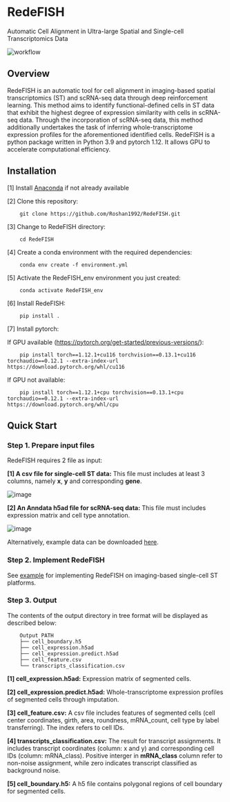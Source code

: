 # RedeFISH
Automatic Cell Alignment in Ultra-large Spatial and Single-cell Transcriptomics Data

![workflow](https://user-images.githubusercontent.com/11591480/236590851-2abd1da4-8900-42a7-813e-35ec816c5129.png)



## Overview

RedeFISH is an automatic tool for cell alignment in imaging-based spatial transcriptomics (ST) and scRNA-seq data through deep reinforcement learning. This method aims to identify functional-defined cells in ST data that exhibit the highest degree of expression similarity with cells in scRNA-seq data. Through the incorporation of scRNA-seq data, this method additionally undertakes the task of inferring whole-transcriptome expression profiles for the aforementioned identified cells. RedeFISH is a python package written in Python 3.9 and pytorch 1.12. It allows GPU to accelerate computational efficiency.


## Installation

[1] Install <a href="https://www.anaconda.com/" target="_blank">Anaconda</a> if not already available

[2] Clone this repository:
```
    git clone https://github.com/Roshan1992/RedeFISH.git
```

[3] Change to RedeFISH directory:
```
    cd RedeFISH
```

[4] Create a conda environment with the required dependencies:
```
    conda env create -f environment.yml
```

[5] Activate the RedeFISH_env environment you just created:
```
    conda activate RedeFISH_env
```

[6] Install RedeFISH:
```
    pip install .
```

[7] Install pytorch:

If GPU available (https://pytorch.org/get-started/previous-versions/):
```
    pip install torch==1.12.1+cu116 torchvision==0.13.1+cu116 torchaudio==0.12.1 --extra-index-url https://download.pytorch.org/whl/cu116
```
If GPU not available:
```
    pip install torch==1.12.1+cpu torchvision==0.13.1+cpu torchaudio==0.12.1 --extra-index-url https://download.pytorch.org/whl/cpu
```

## Quick Start

### Step 1. Prepare input files

RedeFISH requires 2 file as input:

__[1] A csv file for single-cell ST data:__ This file must includes at least 3 columns, namely __x__, __y__ and corresponding __gene__.

![image](https://user-images.githubusercontent.com/11591480/236604144-21a769c2-398b-40e2-9dc7-084d7630241d.png)

__[2] An Anndata h5ad file for scRNA-seq data:__ This file must includes expression matrix and cell type annotation.

![image](https://user-images.githubusercontent.com/11591480/236605176-6551c703-e19b-42f0-9c43-4022e41b7eb4.png)

Alternatively, example data can be downloaded <a href="https://drive.google.com/file/d/1_t5C9_1f0084w-iIAuz_xBUvNpp1vn2j/view?usp=drive_link" target="_blank">here</a>.

### Step 2. Implement RedeFISH

See <a href="https://github.com/Roshan1992/RedeFISH/blob/main/example.py" target="_blank">example</a> for implementing RedeFISH on imaging-based single-cell ST platforms.

### Step 3. Output

The contents of the output directory in tree format will be displayed as described below:

```
    Output PATH
    ├── cell_boundary.h5
    ├── cell_expression.h5ad
    ├── cell_expression.predict.h5ad
    ├── cell_feature.csv
    └── transcripts_classification.csv
```

__[1] cell_expression.h5ad:__ Expression matrix of segmented cells.

__[2] cell_expression.predict.h5ad:__ Whole-transcriptome expression profiles of segmented cells through imputation.

__[3] cell_feature.csv:__ A csv file includes features of segmented cells (cell center coordinates, girth, area, roundness, mRNA_count, cell type by label transferring). The index refers to cell IDs.

__[4] transcripts_classification.csv:__ The result for transcript assignments. It includes transcript coordinates (column: x and y) and corresponding cell IDs (column: mRNA_class). Positive interger in __mRNA_class__ column refer to non-noise assignment, while zero indicates transcript classified as background noise.

__[5] cell_boundary.h5:__ A h5 file contains polygonal regions of cell boundary for segmented cells.





